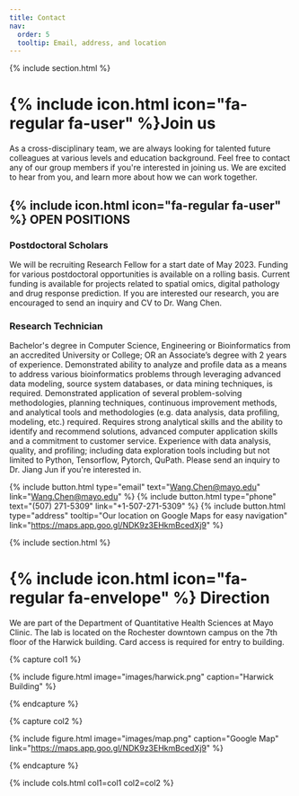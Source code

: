 ```yaml
---
title: Contact
nav:
  order: 5
  tooltip: Email, address, and location
---
```


{% include section.html %}
# {% include icon.html icon="fa-regular fa-user" %}Join us

As a cross-disciplinary team, we are always looking for talented future colleagues at various levels and education background. 
Feel free to contact any of our group members if you're interested in joining us. 
We are excited to hear from you, and learn more about how we can work together. 

## {% include icon.html icon="fa-regular fa-user" %} OPEN POSITIONS

### Postdoctoral Scholars
We will be recruiting Research Fellow for a start date of May 2023. Funding for various postdoctoral opportunities is available on a rolling basis. 
Current funding is available for projects related to spatial omics, digital pathology and drug response prediction. 
If you are interested our research, you are encouraged to send an inquiry and CV to Dr. Wang Chen.

### Research Technician
Bachelor's degree in Computer Science, Engineering or Bioinformatics from an accredited University or College; OR an Associate’s degree with 2 years of experience.
Demonstrated ability to analyze and profile data as a means to address various bioinformatics problems through leveraging advanced data modeling, source system databases, 
or data mining techniques, is required. Demonstrated application of several problem-solving methodologies, planning techniques, continuous improvement methods, 
and analytical tools and methodologies (e.g. data analysis, data profiling, modeling, etc.) required. 
Requires strong analytical skills and the ability to identify and recommend solutions, advanced computer application skills and a commitment to customer service. 
Experience with data analysis, quality, and profiling; including data exploration tools including but not limited to Python, Tensorflow, Pytorch, QuPath. 
Please send an inquiry to Dr. Jiang Jun if you're interested in.

{%
  include button.html
  type="email"
  text="Wang.Chen@mayo.edu"
  link="Wang.Chen@mayo.edu"
%}
{%
  include button.html
  type="phone"
  text="(507) 271-5309"
  link="+1-507-271-5309"
%}
{%
  include button.html
  type="address"
  tooltip="Our location on Google Maps for easy navigation"
  link="https://maps.app.goo.gl/NDK9z3EHkmBcedXj9"
%}


{% include section.html %}
# {% include icon.html icon="fa-regular fa-envelope" %} Direction
We are part of the Department of Quantitative Health Sciences at Mayo Clinic. The lab is located on the Rochester downtown campus on the 7th floor of the Harwick building. Card access is required for entry to building.


{% capture col1 %}

{%
  include figure.html
  image="images/harwick.png"
  caption="Harwick Building"
%}

{% endcapture %}

{% capture col2 %}

{%
  include figure.html
  image="images/map.png"
  caption="Google Map"
  link="https://maps.app.goo.gl/NDK9z3EHkmBcedXj9"
%}

{% endcapture %}

{% include cols.html col1=col1 col2=col2 %}